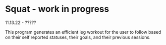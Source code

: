 # Squat - work in progress
11.13.22 - ?????

This program generates an efficient leg workout for the user to follow based on their self reported statuses, their goals, and their previous sessions.


